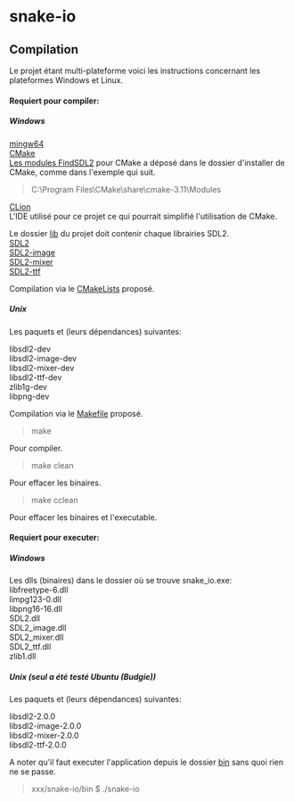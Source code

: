 # snake-io

## Compilation

Le projet étant multi-plateforme voici les instructions concernant les plateformes Windows et Linux.

#### Requiert pour compiler:

##### Windows

[mingw64](https://sourceforge.net/projects/mingw-w64/)  
[CMake](https://cmake.org/)  
[Les modules FindSDL2](https://github.com/tcbrindle/sdl2-cmake-scripts) pour CMake a déposé dans le dossier d'installer de CMake,
comme dans l'exemple qui suit.
> C:\Program Files\CMake\share\cmake-3.11\Modules

[CLion](https://www.jetbrains.com/clion/)  
L'IDE utilisé pour ce projet ce qui pourrait simplifié l'utilisation de CMake.

Le dossier [lib](lib) du projet doit contenir chaque librairies SDL2.   
[SDL2](https://www.libsdl.org/release/SDL2-devel-2.0.8-mingw.tar.gz)  
[SDL2-image](https://www.libsdl.org/projects/SDL_image/release/SDL2_image-devel-2.0.3-mingw.tar.gz)  
[SDL2-mixer](https://www.libsdl.org/projects/SDL_mixer/release/SDL2_mixer-devel-2.0.2-mingw.tar.gz)  
[SDL2-ttf](https://www.libsdl.org/projects/SDL_ttf/release/SDL2_ttf-devel-2.0.14-mingw.tar.gz)

Compilation via le [CMakeLists](CMakeLists.txt) proposé.

##### Unix
 
Les paquets et (leurs dépendances) suivantes:

libsdl2-dev  
libsdl2-image-dev  
libsdl2-mixer-dev  
libsdl2-ttf-dev  
zlib1g-dev  
libpng-dev

Compilation via le [Makefile](Makefile) proposé.

> make

Pour compiler.

> make clean

Pour effacer les binaires.

> make cclean

Pour effacer les binaires et l'executable.

#### Requiert pour executer:

##### Windows

Les dlls (binaires) dans le dossier où se trouve snake_io.exe:  
libfreetype-6.dll  
limpg123-0.dll  
libpng16-16.dll  
SDL2.dll  
SDL2_image.dll  
SDL2_mixer.dll  
SDL2_ttf.dll  
zlib1.dll  

##### Unix (seul a été testé Ubuntu (Budgie))

Les paquets et (leurs dépendances) suivantes:

libsdl2-2.0.0  
libsdl2-image-2.0.0  
libsdl2-mixer-2.0.0  
libsdl2-ttf-2.0.0

A noter qu'il faut executer l'application depuis le dossier [bin](bin) sans quoi rien ne se passe.  
> xxx/snake-io/bin $ ./snake-io
